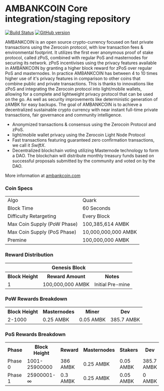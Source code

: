 AMBANKCOIN Core integration/staging repository
=====================================

[![Build Status](https://travis-ci.org/AMBANKCOIN/AMBANKCOIN.svg?branch=master)](https://travis-ci.org/AMBANKCOIN/AMBANKCOIN) [![GitHub version](https://badge.fury.io/gh/AMBANKCOIN%2FAMBANKCOIN.svg)](https://badge.fury.io/gh/AMBANKCOIN-Project%2FAMBANKCOIN)

AMBANKCOIN is an open source crypto-currency focused on fast private transactions using the Zerocoin protocol, with low transaction fees & environmental footprint.  It utilizes the first ever anonymous proof of stake protocol, called zPoS, combined with regular PoS and masternodes for securing its network. zPoS incentivises using the privacy features available in AMBANKCOIN by granting a higher block reward for zPoS over regular PoS and masternodes. In practice AMBANKCOIN has between 4 to 10 times higher use of it's privacy features in comparison to other coins that combine public and private transactions. This is thanks to innovations like zPoS and integrating the Zerocoin protocol into light/mobile wallets, allowing for a complete and lightweight privacy protocol that can be used on the go. As well as security improvements like deterministic generation of zAMBK for easy backups.
The goal of AMBANKCOIN is to achieve a decentralized sustainable crypto currency with near instant full-time private transactions, fair governance and community intelligence.
- Anonymized transactions & consensus using the Zerocoin Protocol and zPoS.
- light/mobile wallet privacy using the Zerocoin Light Node Protocol
- Fast transactions featuring guaranteed zero confirmation transactions, we call it _SwiftX_.
- Decentralized blockchain voting utilizing Masternode technology to form a DAO. The blockchain will distribute monthly treasury funds based on successful proposals submitted by the community and voted on by the DAO.

More information at [ambankcoin.com](https://www.ambankcoin.com)

### Coin Specs
<table>
<tr><td>Algo</td><td>Quark</td></tr>
<tr><td>Block Time</td><td>60 Seconds</td></tr>
<tr><td>Difficulty Retargeting</td><td>Every Block</td></tr>
<tr><td>Max Coin Supply (PoW Phase)</td><td>100,385,614 AMBK</td></tr>
<tr><td>Max Coin Supply (PoS Phase)</td><td>10,000,000,000 AMBK</td></tr>
<tr><td>Premine</td><td>100,000,000 AMBK</td></tr>
</table>

### Reward Distribution

<table>
<th colspan=4>Genesis Block</th>
<tr><th>Block Height</th><th>Reward Amount</th><th>Notes</th></tr>
<tr><td>1</td><td>100,000,000 AMBK</td><td>Initial Pre-mine</td></tr>
</table>

### PoW Rewards Breakdown

<table>
<th>Block Height</th><th>Masternodes</th><th>Miner</th><th>Dev</th>
<tr><td>2-1000</td><td>0.25 AMBK</td><td>0.05 AMBK</td><td>385.7 AMBK</td></tr>
</table>

### PoS Rewards Breakdown

<table>
<th>Phase</th><th>Block Height</th><th>Reward</th><th>Masternodes</th><th>Stakers</th><th>Dev</th>
<tr><td>Phase 0</td><td>1001-25900000</td><td>386 AMBK</td><td>0.25 AMBK</td><td>0.05 AMBK</td><td>385.7 AMBK</td></tr>
<tr><td>Phase 1</td><td>25900001-∞</td><td>0.3 AMBK</td><td>0.25 AMBK</td><td>0.05 AMBK</td><td>0 AMBK</td></tr>

</table>

